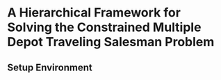 # A Hierarchical Framework for Solving the Constrained Multiple Depot Traveling Salesman Problem
## Setup Environment

